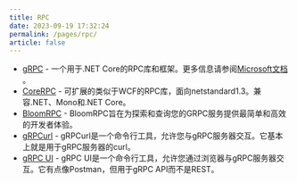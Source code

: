 ```yaml
---
title: RPC
date: 2023-09-19 17:32:24
permalink: /pages/rpc/
article: false
---
```


- [gRPC](https://github.com/grpc/grpc-dotnet)  - 一个用于.NET Core的RPC库和框架。更多信息请参阅[Microsoft文档](https://docs.microsoft.com/en-us/aspnet/core/grpc) 。 
- [CoreRPC](https://github.com/kekekeks/CoreRPC)  - 可扩展的类似于WCF的RPC库，面向netstandard1.3。兼容.NET、Mono和.NET Core。 
- [BloomRPC](https://github.com/bloomrpc/bloomrpc)  - BloomRPC旨在为探索和查询您的GRPC服务提供最简单和高效的开发者体验。 
- [gRPCurl](https://github.com/fullstorydev/grpcurl)  - gRPCurl是一个命令行工具，允许您与gRPC服务器交互。它基本上就是用于gRPC服务器的curl。 
- [gRPC UI](https://github.com/fullstorydev/grpcui)  - gRPC UI是一个命令行工具，允许您通过浏览器与gRPC服务器交互。它有点像Postman，但用于gRPC API而不是REST。

